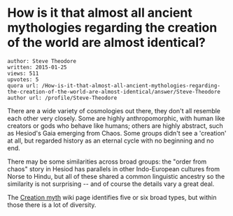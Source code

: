 # How is it that almost all ancient mythologies regarding the creation of the world are almost identical?

	author: Steve Theodore
	written: 2015-01-25
	views: 511
	upvotes: 5
	quora url: /How-is-it-that-almost-all-ancient-mythologies-regarding-the-creation-of-the-world-are-almost-identical/answer/Steve-Theodore
	author url: /profile/Steve-Theodore


There are a wide variety of cosmologies out there, they don't all resemble each other very closely. Some are highly anthropomorphic, with human like creators or gods who behave like humans; others are highly abstract, such as Hesiod's Gaia emerging from Chaos. Some groups didn't see a 'creation' at all, but regarded history as an eternal cycle with no beginning and no end. 

There may be some similarities across broad groups: the "order from chaos" story in Hesiod has parallels in other Indo-European cultures from Norse to Hindu, but all of these shared a common linguistic ancestry so the similarity is not surprising -- and of course the details vary a great deal. 

The [Creation myth](http://en.wikipedia.org/wiki/Creation_myth) wiki page identifies five or six broad types, but within those there is a lot of diversity.

